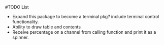 #TODO List

* Expand this package to become a terminal pkg? include terminal control functionality.
* Ability to draw table and contents
* Receive percentage on a channel from calling function and print it as a spinner.
